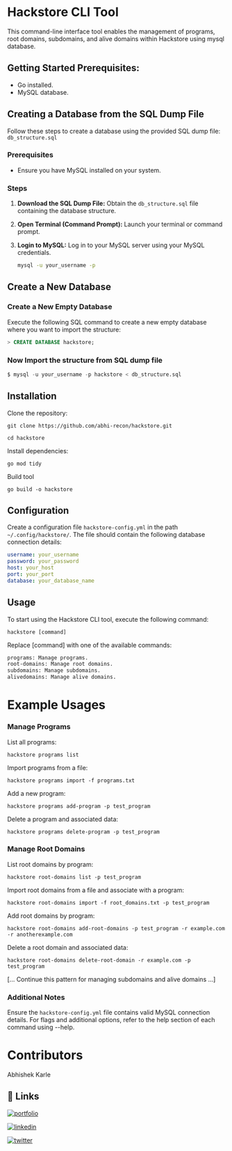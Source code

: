 # Hackstore CLI Tool
This command-line interface tool enables the management of programs, root domains, subdomains, and alive domains within Hackstore using mysql database.

## Getting Started Prerequisites:
* Go installed.
* MySQL database.


## Creating a Database from the SQL Dump File

Follow these steps to create a database using the provided SQL dump file: `db_structure.sql`

### Prerequisites

- Ensure you have MySQL installed on your system.

### Steps

1. **Download the SQL Dump File:** Obtain the `db_structure.sql` file containing the database structure.

2. **Open Terminal (Command Prompt):** Launch your terminal or command prompt.

3. **Login to MySQL:** Log in to your MySQL server using your MySQL credentials.

   ```bash
   mysql -u your_username -p

## Create a New Database

### Create a New Empty Database

Execute the following SQL command to create a new empty database where you want to import the structure:

```sql
> CREATE DATABASE hackstore;
```
### Now Import the structure from SQL dump file

```sql
$ mysql -u your_username -p hackstore < db_structure.sql
```

## Installation
Clone the repository:

`git clone https://github.com/abhi-recon/hackstore.git`

`cd hackstore`

Install dependencies:

`go mod tidy`

Build tool

`go build -o hackstore`

## Configuration
Create a configuration file `hackstore-config.yml` in the path `~/.config/hackstore/`. The file should contain the following database connection details:

```yaml
username: your_username
password: your_password
host: your_host
port: your_port
database: your_database_name
```

## Usage
To start using the Hackstore CLI tool, execute the following command:

`hackstore [command]`

Replace [command] with one of the available commands:

```bash
programs: Manage programs.
root-domains: Manage root domains.
subdomains: Manage subdomains.
alivedomains: Manage alive domains. 
```
# Example Usages
### Manage Programs

List all programs:


`hackstore programs list`

Import programs from a file:

`hackstore programs import -f programs.txt`

Add a new program:

`hackstore programs add-program -p test_program`

Delete a program and associated data:

`hackstore programs delete-program -p test_program`

### Manage Root Domains
List root domains by program:

`hackstore root-domains list -p test_program`

Import root domains from a file and associate with a program:

`hackstore root-domains import -f root_domains.txt -p test_program`

Add root domains by program:

`hackstore root-domains add-root-domains -p test_program -r example.com -r anotherexample.com`

Delete a root domain and associated data:

`hackstore root-domains delete-root-domain -r example.com -p test_program`

[... Continue this pattern for managing subdomains and alive domains ...]


### Additional Notes

Ensure the `hackstore-config.yml` file contains valid MySQL connection details.
For flags and additional options, refer to the help section of each command using --help.

# Contributors
Abhishek Karle
## 🔗 Links
[![portfolio](https://img.shields.io/badge/my_portfolio-000?style=for-the-badge&logo=ko-fi&logoColor=white)](https://linktr.ee/abhishekkarle)

[![linkedin](https://img.shields.io/badge/linkedin-0A66C2?style=for-the-badge&logo=linkedin&logoColor=white)](https://www.linkedin.com/in/abhishek-karle-47a84717a/)

[![twitter](https://img.shields.io/badge/twitter-1DA1F2?style=for-the-badge&logo=twitter&logoColor=white)](https://twitter.com/AbhishekKarle3)

